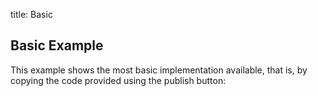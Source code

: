 title: Basic


Basic Example
------------

This example shows the most basic implementation available, that is,
by copying the code provided using the publish button:


<div class="container">
	
<script type="text/javascript">
(function(s,u,r,v,e,y){e=window;y=document;y.write('<div id="'+u+'"/>');e[s]={surveyId:r,containerId:u};
v=y.createElement('script');v.async=1;v.src='//overresponse.com/scripts/respondant/respondant.js';
y.getElementsByTagName('head')[0].appendChild(v);})('ORSettings', 'ORClientContainer', '51870fd5f6664b9314000011');
</script>
	
</div>

